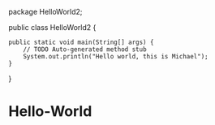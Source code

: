 package HelloWorld2;

public class HelloWorld2 {

	public static void main(String[] args) {
		// TODO Auto-generated method stub
		System.out.println("Hello world, this is Michael");
	}

}
# Hello-World
